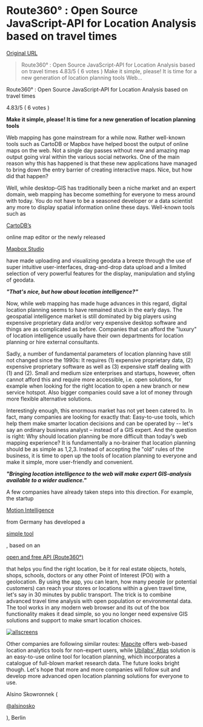# Route360° : Open Source JavaScript-API for Location Analysis based on travel times

[Original URL](http://monde-geospatial.com/5808-2/)

> Route360° : Open Source JavaScript-API for Location Analysis based on travel times 4.83/5 ( 6 votes ) Make it simple, please! It is time for a new generation of location planning tools Web...

<span class="kksr-title">Route360° : Open Source JavaScript-API for Location Analysis based on travel times</span>

<span rel="v:rating">
  <span><span>4.83</span>/<span>5</span> ( <span>6</span> votes ) </span>
</span>

**Make it simple, please! It is time for a new generation of location planning tools**

Web mapping has gone mainstream for a while now. Rather well-known tools such as CartoDB or Mapbox have helped boost the output of online maps on the web. Not a single day passes without new and amazing map output going viral within the various social networks. One of the main reason why this has happened is that these new applications have managed to bring down the entry barrier of creating interactive maps. Nice, but how did that happen?

Well, while desktop-GIS has traditionally been a niche market and an expert domain, web mapping has become something for everyone to mess around with today. You do not have to be a seasoned developer or a data scientist any more to display spatial information online these days. Well-known tools such as 

<span>
  <span>
  <a href="https://cartodb.com/">CartoDB’s</a>
</span>
</span>

 online map editor or the newly released 

<span>
  <span>
  <a href="https://www.mapbox.com/mapbox-studio/">Mapbox Studio</a>
</span>
</span>

 have made uploading and visualizing geodata a breeze through the use of super intuitive user-interfaces, drag-and-drop data upload and a limited selection of very powerful features for the display, manipulation and styling of geodata.

**_"That's nice, but how about location intelligence?"_**

Now, while web mapping has made huge advances in this regard, digital location planning seems to have remained stuck in the early days. The geospatial intelligence market is still dominated by big players using expensive proprietary data and/or very expensive desktop software and things are as complicated as before. Companies that can afford the "luxury" of location intelligence usually have their own departments for location planning or hire external consultants.

Sadly, a number of fundamental parameters of location planning have still not changed since the 1990s: It requires (1) expensive proprietary data, (2) expensive proprietary software as well as (3) expensive staff dealing with (1) and (2). Small and medium size enterprises and startups, however, often cannot afford this and require more accessible, i.e. open solutions, for example when looking for the right location to open a new branch or new service hotspot. Also bigger companies could save a lot of money through more flexible alternative solutions.

Interestingly enough, this enormous market has not yet been catered to. In fact, many companies are looking for exactly that: Easy-to-use tools, which help them make smarter location decisions and can be operated by -- let's say an ordinary business analyst – instead of a GIS expert. And the question is right: Why should location planning be more difficult than today's web mapping experience? It is fundamentally a no-brainer that location planning should be as simple as 1,2,3\. Instead of accepting the "old" rules of the business, it is time to open up the tools of location planning to everyone and make it simple, more user-friendly and convenient.

**_"Bringing location intelligence to the web will make expert GIS-analysis available to a wider audience."_**

A few companies have already taken steps into this direction. For example, the startup 

<span>
  <span>
  <a href="https://www.route360.net/">Motion Intelligence</a>
</span>
</span>

 from Germany has developed a 

<span>
  <span>
  <a href="https://apps.route360.net/fastfood/#/">simple tool</a>
</span>
</span>

, based on an 

<span>
  <span>
  <a href="https://developers.route360.net/index.html">open and free API (Route360°)</a>
</span>
</span>

 that helps you find the right location, be it for real estate objects, hotels, shops, schools, doctors or any other Point of Interest (POI) with a geolocation. By using the app, you can learn, how many people (or potential customers) can reach your stores or locations within a given travel time, let's say in 30 minutes by public transport. The trick is to combine advanced travel time analysis with open population or environmental data. The tool works in any modern web browser and its out of the box functionality makes it dead simple, so you no longer need expensive GIS solutions and support to make smart location choices.

[![allscreens](http://monde-geospatial.com/wp-content/uploads/2016/02/allscreens.png)](http://monde-geospatial.com/wp-content/uploads/2016/02/allscreens.png)

Other companies are following similar routes: [Mapcite](https://www.mapcite.com/online-mapping.aspx#features) offers web-based location analytics tools for non-expert users, while [Ubilabs' Atlas](https://atlas.ubilabs.net/) solution is an easy-to-use online tool for location planning, which incorporates a catalogue of full-blown market research data. The future looks bright though. Let's hope that more and more companies will follow suit and develop more advanced open location planning solutions for everyone to use.

Alsino Skowronnek (

<span>
  <span>
  <a href="https://twitter.com/alsinosko">@alsinosko</a>
</span>
</span>

), Berlin
